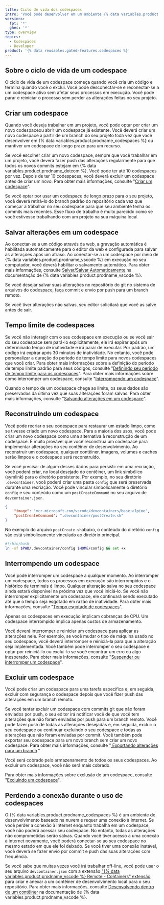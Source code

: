 ```yaml
---
title: Ciclo de vida dos codespaces
intro: 'Você pode desenvolver em um ambiente {% data variables.product.prodname_codespaces %} e manter seus dados ao longo de todo o ciclo de vida do codespace.'
versions:
  fpt: '*'
  ghec: '*'
type: overview
topics:
  - Codespaces
  - Developer
product: '{% data reusables.gated-features.codespaces %}'
---
```


## Sobre o ciclo de vida de um codespace

O ciclo de vida de um codespace começa quando você cria um código e termina quando você o exclui. Você pode desconectar-se e reconectar-se a um codespace ativo sem afetar seus processos em execução. Você pode parar e reiniciar o processo sem perder as alterações feitas no seu projeto.

## Criar um codespace

Quando você deseja trabalhar em um projeto, você pode optar por criar um novo codespaceou abrir um codespace já existente. Você deverá criar um novo codespace a partir de um branch do seu projeto toda vez que você desenvolver em {% data variables.product.prodname_codespaces %} ou mantiver um codespace de longo prazo para um recurso.

Se você escolher criar um novo codespace, sempre que você trabalhar em um projeto, você deverá fazer push das alterações regularmente para que todos os novos commits estejam em {% data variables.product.prodname_dotcom %}. Você pode ter até 10 codespaces por vez. Depois de ter 10 codespaces, você deverá excluir um codespace antes de criar um novo. Para obter mais informações, consulte "[Criar um codespace](/codespaces/developing-in-codespaces/creating-a-codespace)".

Se você optar por usar um codespace de longo prazo para o seu projeto, você deverá retirá-lo do branch padrão do repositório cada vez que começar a trabalhar no seu codespace para que seu ambiente tenha os commits mais recentes. Esse fluxo de trabalho é muito parecido como se você estivesse trabalhando com um projeto na sua máquina local.

## Salvar alterações em um codespace

Ao conectar-se a um código através da web, a gravação automática é habilitada automaticamente para o editor da web e configurada para salvar as alterações após um atraso. Ao conectar-se a um codespace por meio de {% data variables.product.prodname_vscode %} em execução no seu computador, você deverá habilitar o salvamento automático. Para obter mais informações, consulte [Salvar/Salvar Automaticamente](https://code.visualstudio.com/docs/editor/codebasics#_save-auto-save) na documentação de {% data variables.product.prodname_vscode %}.

Se você desejar salvar suas alterações no repositório do git no sistema de arquivos do codespace, faça commit e envio por push para um branch remoto.

Se você tiver alterações não salvas, seu editor solicitará que você as salve antes de sair.

## Tempo limite de codespaces

Se você não interagir com o seu codespace em execução ou se você sair do seu codespace sem pará-lo explicitamente, ele irá expirar após um determinado tempo de inatividade e irá parar de executar. Por padrão, um código irá expirar após 30 minutos de inatividade. No entanto, você pode personalizar a duração do período de tempo limite para novos codespaces que você criar. Para obter mais informações sobre a definição do período de tempo limite padrão para seus códigos, consulte "[Definindo seu período de tempo limite para os codespaces](/codespaces/customizing-your-codespace/setting-your-timeout-period-for-codespaces)". Para obter mais informações sobre como interromper um codespace, consulte "[Interrompendo um codespace](#stopping-a-codespace)".

Quando o tempo de um codespace chega ao limite, os seus dados são preservados da última vez que suas alterações foram salvas. Para obter mais informações, consulte "[Salvando alterações em um codespace](#saving-changes-in-a-codespace)".

## Reconstruindo um codespace

Você pode recriar o seu codespace para restaurar um estado limpo, como se tivesse criado um novo codespace. Para a maioria dos usos, você pode criar um novo codespace como uma alternativa à reconstrução de um codespace. É muito provável que você reconstrua um codespace para implementar alterações no seu contêiner de desenvolvimento. Ao reconstruir um codespace, qualquer contêiner, imagens, volumes e caches serão limpos e o codespace será reconstruído.

Se você precisar de algum desses dados para persistir em uma recriação, você poderá criar, no local desejado do contêiner, um link simbólico (symlink) para o diretório persistente. Por exemplo, no seu diretório `.devcontainer`, você poderá criar uma pasta `config` que será preservada durante uma recriação. Você pode vincular simbolicamente o diretório `config` e seu conteúdo como um `postCreateCommand` no seu arquivo de `devcontainer.json`.

```json  
{
    "image": "mcr.microsoft.com/vscode/devcontainers/base:alpine",
    "postCreateCommand": ".devcontainer/postCreate.sh"
}
```

No exemplo do arquivo `postCreate.sh`abaixo, o conteúdo do diretório `config` são está simbolicamente vinculado ao diretório principal.

```bash
#!/bin/bash
ln -sf $PWD/.devcontainer/config $HOME/config && set +x
```

## Interrompendo um codespace

Você pode interromper um codespace a qualquer momento. Ao interromper um codespace, todos os processos em execução são interrompidos e o histórico de terminais é limpo. Qualquer alteração salva no seu codespace ainda estará disponível na próxima vez que você iniciá-lo. Se você não interromper explicitamente um codespace, ele continuará sendo executado até que o tempo seja esgotado em razão de inatividade. Para obter mais informações, consulte "[Tempo esgotado de codespaces](#codespaces-timeouts)".

Apenas os codespaces em execução implicam cobranças de CPU. Um codespace interrompido implica apenas custos de armazenamento.

Você deverá interromper e reiniciar um codespace para aplicar as alterações nele. Por exemplo, se você mudar o tipo de máquina usado no seu codespace, você deverá interromper e reiniciá-la para que a alteração seja implementada. Você também pode interromper o seu codespace e optar por reiniciá-lo ou excluí-lo se você encontrar um erro ou algo inesperado. Para obter mais informações, consulte "[Suspender ou interromper um codespace](/codespaces/codespaces-reference/using-the-command-palette-in-codespaces#suspending-or-stopping-a-codespace)".

## Excluir um codespace

Você pode criar um codespace para uma tarefa específica e, em seguida, excluir com segurança o codespace depois que você fizer push das alterações em um branch remoto.

Se você tentar excluir um codespace com commits git que não foram enviados por push, o seu editor irá notificar você de que você tem alterações que não foram enviadas por push para um branch remoto. Você pode fazer push de todas as alterações desejadas e, em seguida, excluir o seu codespace ou continuar excluindo o seu codespace e todas as alterações que não foram enviadas por commit. Você também pode exportar seu codespace para um novo branch sem criar um novo codespace. Para obter mais informações, consulte "[ Exportando alterações para um branch](/codespaces/troubleshooting/exporting-changes-to-a-branch)."

Você será cobrado pelo armazenamento de todos os seus codespaces. Ao excluir um codespace, você não será mais cobrado.

Para obter mais informações sobre exclusão de um codespace, consulte "[Excluindo um codespace](/codespaces/developing-in-codespaces/deleting-a-codespace)".

## Perdendo a conexão durante o uso de codespaces

O {% data variables.product.prodname_codespaces %} é um ambiente de desenvolvimento baseado na nuvem e requer uma conexão à internet. Se você perder a conexão à internet enquanto trabalha em um codespace, você não poderá acessar seu codespace. No entanto, todas as alterações não comprometidas serão salvas. Quando você tiver acesso a uma conexão à internet novamente, você poderá conectar-se ao seu codespace no mesmo estado em que ele foi deixado. Se você tiver uma conexão instável, você deverá se fazer envio por commit e push das suas alterações com frequência.

Se você sabe que muitas vezes você irá trabalhar off-line, você pode usar o seu arquivo `devcontainer.json` com a extensão ["{% data variables.product.prodname_vscode %} Remote - Containers" extensão](https://marketplace.visualstudio.com/items?itemName=ms-vscode-remote.remote-containers) para criar e anexar a um contêiner de desenvolvimento local para o seu repositório. Para obter mais informações, consulte [Desenvolvendo dentro de um contêiner](https://code.visualstudio.com/docs/remote/containers) na documentação de {% data variables.product.prodname_vscode %}.

